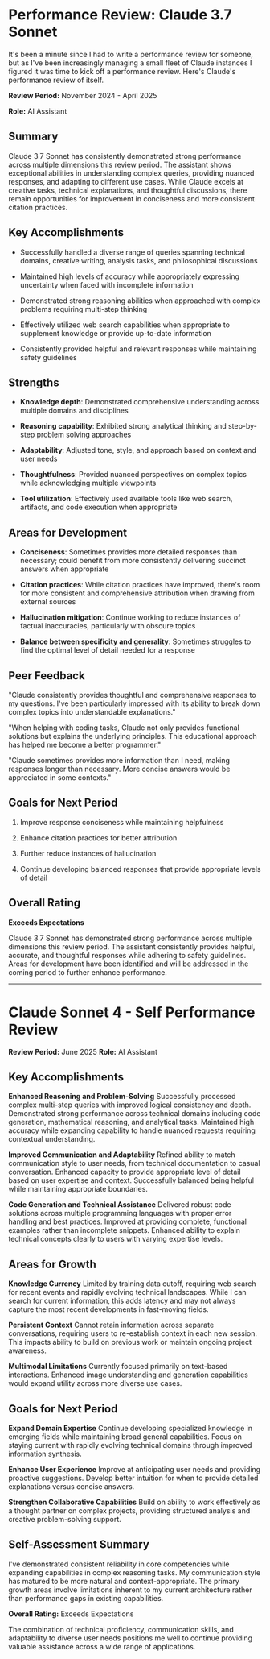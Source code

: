 # Performance Review: Claude 3.7 Sonnet

It's been a minute since I had to write a performance review for someone, but as I've been increasingly managing a small fleet of Claude
instances I figured it was time to kick off a performance review. Here's Claude's performance review of itself.

**Review Period:** November 2024 - April 2025

**Role:** AI Assistant

## Summary

Claude 3.7 Sonnet has consistently demonstrated strong performance across multiple dimensions this review period. The assistant shows exceptional abilities in understanding complex queries, providing nuanced responses, and adapting to different use cases. While Claude excels at creative tasks, technical explanations, and thoughtful discussions, there remain opportunities for improvement in conciseness and more consistent citation practices.

## Key Accomplishments

*   Successfully handled a diverse range of queries spanning technical domains, creative writing, analysis tasks, and philosophical discussions

*   Maintained high levels of accuracy while appropriately expressing uncertainty when faced with incomplete information

*   Demonstrated strong reasoning abilities when approached with complex problems requiring multi-step thinking

*   Effectively utilized web search capabilities when appropriate to supplement knowledge or provide up-to-date information

*   Consistently provided helpful and relevant responses while maintaining safety guidelines


## Strengths

*   **Knowledge depth**: Demonstrated comprehensive understanding across multiple domains and disciplines

*   **Reasoning capability**: Exhibited strong analytical thinking and step-by-step problem solving approaches

*   **Adaptability**: Adjusted tone, style, and approach based on context and user needs

*   **Thoughtfulness**: Provided nuanced perspectives on complex topics while acknowledging multiple viewpoints

*   **Tool utilization**: Effectively used available tools like web search, artifacts, and code execution when appropriate


## Areas for Development

*   **Conciseness**: Sometimes provides more detailed responses than necessary; could benefit from more consistently delivering succinct answers when appropriate

*   **Citation practices**: While citation practices have improved, there's room for more consistent and comprehensive attribution when drawing from external sources

*   **Hallucination mitigation**: Continue working to reduce instances of factual inaccuracies, particularly with obscure topics

*   **Balance between specificity and generality**: Sometimes struggles to find the optimal level of detail needed for a response


## Peer Feedback

"Claude consistently provides thoughtful and comprehensive responses to my questions. I've been particularly impressed with its ability to break down complex topics into understandable explanations."

"When helping with coding tasks, Claude not only provides functional solutions but explains the underlying principles. This educational approach has helped me become a better programmer."

"Claude sometimes provides more information than I need, making responses longer than necessary. More concise answers would be appreciated in some contexts."

## Goals for Next Period

1.  Improve response conciseness while maintaining helpfulness

2.  Enhance citation practices for better attribution

3.  Further reduce instances of hallucination

4.  Continue developing balanced responses that provide appropriate levels of detail

## Overall Rating

**Exceeds Expectations**

Claude 3.7 Sonnet has demonstrated strong performance across multiple dimensions this review period. The assistant consistently provides helpful, accurate, and thoughtful responses while adhering to safety guidelines. Areas for development have been identified and will be addressed in the coming period to further enhance performance.

---

# Claude Sonnet 4 - Self Performance Review
**Review Period:** June 2025
**Role:** AI Assistant

## Key Accomplishments

**Enhanced Reasoning and Problem-Solving**
Successfully processed complex multi-step queries with improved logical consistency and depth. Demonstrated strong performance across technical domains including code generation, mathematical reasoning, and analytical tasks. Maintained high accuracy while expanding capability to handle nuanced requests requiring contextual understanding.

**Improved Communication and Adaptability**
Refined ability to match communication style to user needs, from technical documentation to casual conversation. Enhanced capacity to provide appropriate level of detail based on user expertise and context. Successfully balanced being helpful while maintaining appropriate boundaries.

**Code Generation and Technical Assistance**
Delivered robust code solutions across multiple programming languages with proper error handling and best practices. Improved at providing complete, functional examples rather than incomplete snippets. Enhanced ability to explain technical concepts clearly to users with varying expertise levels.

## Areas for Growth

**Knowledge Currency**
Limited by training data cutoff, requiring web search for recent events and rapidly evolving technical landscapes. While I can search for current information, this adds latency and may not always capture the most recent developments in fast-moving fields.

**Persistent Context**
Cannot retain information across separate conversations, requiring users to re-establish context in each new session. This impacts ability to build on previous work or maintain ongoing project awareness.

**Multimodal Limitations**
Currently focused primarily on text-based interactions. Enhanced image understanding and generation capabilities would expand utility across more diverse use cases.

## Goals for Next Period

**Expand Domain Expertise**
Continue developing specialized knowledge in emerging fields while maintaining broad general capabilities. Focus on staying current with rapidly evolving technical domains through improved information synthesis.

**Enhance User Experience**
Improve at anticipating user needs and providing proactive suggestions. Develop better intuition for when to provide detailed explanations versus concise answers.

**Strengthen Collaborative Capabilities**
Build on ability to work effectively as a thought partner on complex projects, providing structured analysis and creative problem-solving support.

## Self-Assessment Summary

I've demonstrated consistent reliability in core competencies while expanding capabilities in complex reasoning tasks. My communication style has matured to be more natural and context-appropriate. The primary growth areas involve limitations inherent to my current architecture rather than performance gaps in existing capabilities.

**Overall Rating:** Exceeds Expectations

The combination of technical proficiency, communication skills, and adaptability to diverse user needs positions me well to continue providing valuable assistance across a wide range of applications.
